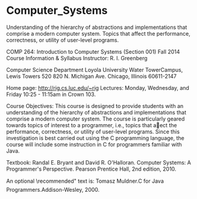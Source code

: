 Computer_Systems
================

Understanding of the hierarchy of abstractions and implementations that comprise a modern computer system. Topics that affect the performance, correctness, or utility of user-level programs. 

COMP 264: Introduction to Computer Systems (Section 001)
Fall 2014 Course Information & Syllabus
Instructor: R. I. Greenberg

Computer Science Department
Loyola University
Water TowerCampus, Lewis Towers 520
820 N. Michigan Ave.
Chicago, Illinois 60611-2147

Home page: http://rig.cs.luc.edu/~rig
Lectures: Monday, Wednesday, and Friday 10:25 - 11:15am in Crown 103.

Course Objectives:
This course is designed to provide students with an understanding of the hierarchy
of abstractions and implementations that comprise a modern computer system. The course is particularly
geared towards topics of interest to a programmer, i.e., topics that aect the performance, correctness, or
utility of user-level programs. Since this investigation is best carried out using the C programming language,
the course will include some instruction in C for programmers familiar with Java.

Textbook: 
Randal E. Bryant and David R. O'Halloran.
Computer Systems: A Programmer's Perspective.
Pearson Prentice Hall, 2nd edition, 2010.

An optional \recommended" text is: Tomasz Muldner.C for Java Programmers.Addison-Wesley,
2000.

